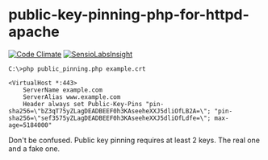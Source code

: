 # public-key-pinning-php-for-httpd-apache

[![Code Climate](https://codeclimate.com/github/JBlond/public-key-pinning-php-for-httpd-apache/badges/gpa.svg)](https://codeclimate.com/github/JBlond/public-key-pinning-php-for-httpd-apache) [![SensioLabsInsight](https://insight.sensiolabs.com/projects/c17796f7-cee8-49ae-bebf-996b746a017b/mini.png)](https://insight.sensiolabs.com/projects/c17796f7-cee8-49ae-bebf-996b746a017b)

```
C:\>php public_pinning.php example.crt
```

```
<VirtualHost *:443>
	ServerName example.com
    ServerAlias www.example.com
    Header always set Public-Key-Pins "pin-sha256=\"bZ3qT75yZLagDEADBEEF0h3KAseeheXXJ5dliOfLB2A=\"; "pin-sha256=\"sef3575yZLagDEADBEEF0h3KAseeheXXJ5dliOfLdfe=\"; max-age=5184000"
````

Don't be confused. Public key pinning requires at least 2 keys. The real one and a fake one.
